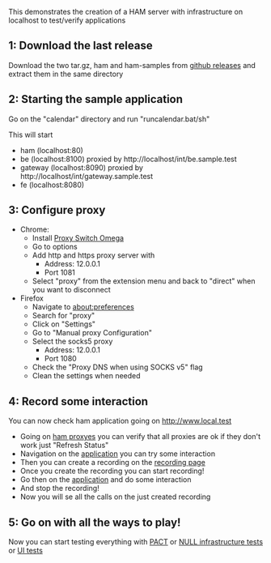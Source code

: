 
This demonstrates the creation of a HAM server with infrastructure on localhost
to test/verify applications

## 1: Download the last release

Download the two tar.gz, ham and ham-samples from [github releases](https://github.com/kendarorg/HttpAnsweringMachine/releases)
and extract them in the same directory

## 2: Starting the sample application

Go on the "calendar" directory and run "runcalendar.bat/sh"

This will start

* ham (localhost:80)
* be (localhost:8100) proxied by http://localhost/int/be.sample.test 
* gateway (localhost:8090) proxied by http://localhost/int/gateway.sample.test
* fe (localhost:8080)

## 3: Configure proxy

* Chrome:
  * Install [Proxy Switch Omega](https://chrome.google.com/webstore/detail/proxy-switchyomega/padekgcemlokbadohgkifijomclgjgif)
  * Go to options
  * Add http and https proxy server with 
    * Address: 12.0.0.1
    * Port 1081
  * Select "proxy" from the extension menu and back to "direct" when you want to disconnect
* Firefox
  * Navigate to [about:preferences](about:preferences)
  * Search for "proxy"
  * Click on "Settings"
  * Go to "Manual proxy Configuration"
  * Select the socks5 proxy
      * Address: 12.0.0.1
      * Port 1080
  * Check the "Proxy DNS when using SOCKS v5" flag
  * Clean the settings when needed

## 4: Record some interaction

You can now check ham application going on http://www.local.test

* Going on [ham proxyes](http://www.local.test/proxy/index.html) you can verify that all proxies are ok if they don't work just "Refresh Status"
* Navigation on the [application](http://www.sample.test) you can try some interaction
* Then you can create a recording on the [recording page](http://www.local.test/plugins/recording) 
* Once you create the recording you can start recording!
* Go then on the [application](http://www.sample.test) and do some interaction
* And stop the recording!
* Now you will se all the calls on the just created recording

## 5: Go on with all the ways to play! 

Now you can start testing everything with [PACT](plugins/replayer/pact.md) 
or [NULL infrastructure tests](plugins/replayer/null.md)
or [UI tests](plugins/replayer/ui.md)
